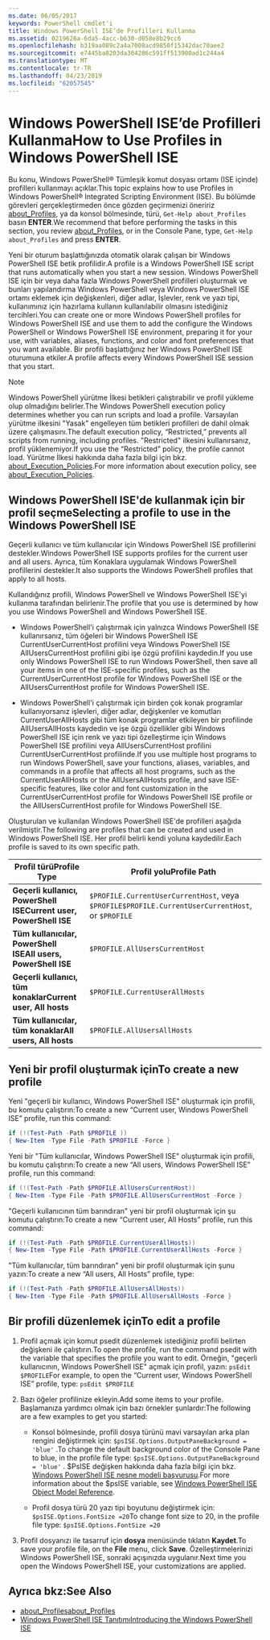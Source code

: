 ```yaml
---
ms.date: 06/05/2017
keywords: PowerShell cmdlet'i
title: Windows PowerShell ISE’de Profilleri Kullanma
ms.assetid: 0219626a-6da5-4acc-b630-d058e8b29cc6
ms.openlocfilehash: b319aa089c2a4a7008acd9850f15342dac70aee2
ms.sourcegitcommit: e7445ba8203da304286c591ff513900ad1c244a4
ms.translationtype: MT
ms.contentlocale: tr-TR
ms.lasthandoff: 04/23/2019
ms.locfileid: "62057545"
---
```

# <a name="how-to-use-profiles-in-windows-powershell-ise"></a><span data-ttu-id="e43fe-103">Windows PowerShell ISE’de Profilleri Kullanma</span><span class="sxs-lookup"><span data-stu-id="e43fe-103">How to Use Profiles in Windows PowerShell ISE</span></span>

<span data-ttu-id="e43fe-104">Bu konu, Windows PowerShell® Tümleşik komut dosyası ortamı (ISE içinde) profilleri kullanmayı açıklar.</span><span class="sxs-lookup"><span data-stu-id="e43fe-104">This topic explains how to use Profiles in Windows PowerShell® Integrated Scripting Environment (ISE).</span></span> <span data-ttu-id="e43fe-105">Bu bölümde görevleri gerçekleştirmeden önce gözden geçirmenizi öneririz [about_Profiles](/powershell/module/microsoft.powershell.core/about/about_profiles), ya da konsol bölmesinde, türü, `Get-Help about_Profiles` basın **ENTER**.</span><span class="sxs-lookup"><span data-stu-id="e43fe-105">We recommend that before performing the tasks in this section, you review [about_Profiles](/powershell/module/microsoft.powershell.core/about/about_profiles), or in the Console Pane, type, `Get-Help about_Profiles` and press **ENTER**.</span></span>

<span data-ttu-id="e43fe-106">Yeni bir oturum başlattığınızda otomatik olarak çalışan bir Windows PowerShell ISE betik profilidir.</span><span class="sxs-lookup"><span data-stu-id="e43fe-106">A profile is a Windows PowerShell ISE script that runs automatically when you start a new session.</span></span>  <span data-ttu-id="e43fe-107">Windows PowerShell ISE için bir veya daha fazla Windows PowerShell profilleri oluşturmak ve bunları yapılandırma Windows PowerShell veya Windows PowerShell ISE ortamı eklemek için değişkenleri, diğer adlar, İşlevler, renk ve yazı tipi, kullanımınız için hazırlama kullanın kullanılabilir olmasını istediğiniz tercihleri.</span><span class="sxs-lookup"><span data-stu-id="e43fe-107">You can create one or more Windows PowerShell profiles for Windows PowerShell ISE and use them to add the configure the Windows PowerShell or Windows PowerShell ISE environment, preparing it for your use, with variables, aliases, functions, and color and font preferences that you want available.</span></span> <span data-ttu-id="e43fe-108">Bir profili başlattığınız her Windows PowerShell ISE oturumuna etkiler.</span><span class="sxs-lookup"><span data-stu-id="e43fe-108">A profile affects every Windows PowerShell ISE session that you start.</span></span>

> [!NOTE]
> <span data-ttu-id="e43fe-109">Windows PowerShell yürütme İlkesi betikleri çalıştırabilir ve profil yükleme olup olmadığını belirler.</span><span class="sxs-lookup"><span data-stu-id="e43fe-109">The Windows PowerShell execution policy determines whether you can run scripts and load a profile.</span></span> <span data-ttu-id="e43fe-110">Varsayılan yürütme ilkesini "Yasak" engelleyen tüm betikleri profilleri de dahil olmak üzere çalışmasını.</span><span class="sxs-lookup"><span data-stu-id="e43fe-110">The default execution policy, “Restricted,” prevents all scripts from running, including profiles.</span></span> <span data-ttu-id="e43fe-111">"Restricted" ilkesini kullanırsanız, profil yüklenemiyor.</span><span class="sxs-lookup"><span data-stu-id="e43fe-111">If you use the “Restricted” policy, the profile cannot load.</span></span> <span data-ttu-id="e43fe-112">Yürütme İlkesi hakkında daha fazla bilgi için bkz. [about_Execution_Policies](/powershell/module/microsoft.powershell.core/about/about_execution_policies).</span><span class="sxs-lookup"><span data-stu-id="e43fe-112">For more information about execution policy, see [about_Execution_Policies](/powershell/module/microsoft.powershell.core/about/about_execution_policies).</span></span>

## <a name="selecting-a-profile-to-use-in-the-windows-powershell-ise"></a><span data-ttu-id="e43fe-113">Windows PowerShell ISE'de kullanmak için bir profil seçme</span><span class="sxs-lookup"><span data-stu-id="e43fe-113">Selecting a profile to use in the Windows PowerShell ISE</span></span>

<span data-ttu-id="e43fe-114">Geçerli kullanıcı ve tüm kullanıcılar için Windows PowerShell ISE profillerini destekler.</span><span class="sxs-lookup"><span data-stu-id="e43fe-114">Windows PowerShell ISE supports profiles for the current user and all users.</span></span> <span data-ttu-id="e43fe-115">Ayrıca, tüm Konaklara uygulamak Windows PowerShell profillerini destekler.</span><span class="sxs-lookup"><span data-stu-id="e43fe-115">It also supports the Windows PowerShell profiles that apply to all hosts.</span></span>

<span data-ttu-id="e43fe-116">Kullandığınız profili, Windows PowerShell ve Windows PowerShell ISE'yi kullanma tarafından belirlenir.</span><span class="sxs-lookup"><span data-stu-id="e43fe-116">The profile that you use is determined by how you use Windows PowerShell and Windows PowerShell ISE.</span></span>

- <span data-ttu-id="e43fe-117">Windows PowerShell'i çalıştırmak için yalnızca Windows PowerShell ISE kullanırsanız, tüm öğeleri bir Windows PowerShell ISE CurrentUserCurrentHost profilini veya Windows PowerShell ISE AllUsersCurrentHost profilini gibi işe özgü profilini kaydedin.</span><span class="sxs-lookup"><span data-stu-id="e43fe-117">If you use only Windows PowerShell ISE to run Windows PowerShell, then save all your items in one of the ISE-specific profiles, such as the CurrentUserCurrentHost profile for Windows PowerShell ISE or the AllUsersCurrentHost profile for Windows PowerShell ISE.</span></span>

- <span data-ttu-id="e43fe-118">Windows PowerShell'i çalıştırmak için birden çok konak programlar kullanıyorsanız işlevleri, diğer adlar, değişkenler ve komutları CurrentUserAllHosts gibi tüm konak programlar etkileyen bir profilinde AllUsersAllHosts kaydedin ve işe özgü özellikler gibi Windows PowerShell ISE için renk ve yazı tipi özelleştirme için Windows PowerShell ISE profilini veya AllUsersCurrentHost profilini CurrentUserCurrentHost profilinde.</span><span class="sxs-lookup"><span data-stu-id="e43fe-118">If you use multiple host programs to run Windows PowerShell, save your functions, aliases, variables, and commands in a profile that affects all host programs, such as the CurrentUserAllHosts or the AllUsersAllHosts profile, and save ISE-specific features, like color and font customization in the CurrentUserCurrentHost profile for Windows PowerShell ISE profile or the AllUsersCurrentHost profile for Windows PowerShell ISE.</span></span>

<span data-ttu-id="e43fe-119">Oluşturulan ve kullanılan Windows PowerShell ISE'de profilleri aşağıda verilmiştir.</span><span class="sxs-lookup"><span data-stu-id="e43fe-119">The following are profiles that can be created and used in Windows PowerShell ISE.</span></span> <span data-ttu-id="e43fe-120">Her profil belirli kendi yoluna kaydedilir.</span><span class="sxs-lookup"><span data-stu-id="e43fe-120">Each profile is saved to its own specific path.</span></span>

| <span data-ttu-id="e43fe-121">Profil türü</span><span class="sxs-lookup"><span data-stu-id="e43fe-121">Profile Type</span></span> | <span data-ttu-id="e43fe-122">Profil yolu</span><span class="sxs-lookup"><span data-stu-id="e43fe-122">Profile Path</span></span> |
| --- | --- |
| <span data-ttu-id="e43fe-123">**Geçerli kullanıcı, PowerShell ISE**</span><span class="sxs-lookup"><span data-stu-id="e43fe-123">**Current user, PowerShell ISE**</span></span>| <span data-ttu-id="e43fe-124">`$PROFILE.CurrentUserCurrentHost`, veya `$PROFILE`</span><span class="sxs-lookup"><span data-stu-id="e43fe-124">`$PROFILE.CurrentUserCurrentHost`, or `$PROFILE`</span></span> |
| <span data-ttu-id="e43fe-125">**Tüm kullanıcılar, PowerShell ISE**</span><span class="sxs-lookup"><span data-stu-id="e43fe-125">**All users, PowerShell ISE**</span></span>| `$PROFILE.AllUsersCurrentHost` |
| <span data-ttu-id="e43fe-126">**Geçerli kullanıcı, tüm konaklar**</span><span class="sxs-lookup"><span data-stu-id="e43fe-126">**Current user, All hosts**</span></span>| `$PROFILE.CurrentUserAllHosts` |
| <span data-ttu-id="e43fe-127">**Tüm kullanıcılar, tüm konaklar**</span><span class="sxs-lookup"><span data-stu-id="e43fe-127">**All users, All hosts**</span></span> | `$PROFILE.AllUsersAllHosts` |

## <a name="to-create-a-new-profile"></a><span data-ttu-id="e43fe-128">Yeni bir profil oluşturmak için</span><span class="sxs-lookup"><span data-stu-id="e43fe-128">To create a new profile</span></span>

<span data-ttu-id="e43fe-129">Yeni "geçerli bir kullanıcı, Windows PowerShell ISE" oluşturmak için profili, bu komutu çalıştırın:</span><span class="sxs-lookup"><span data-stu-id="e43fe-129">To create a new “Current user, Windows PowerShell ISE” profile, run this command:</span></span>

```powershell
if (!(Test-Path -Path $PROFILE ))
{ New-Item -Type File -Path $PROFILE -Force }
```

<span data-ttu-id="e43fe-130">Yeni bir "Tüm kullanıcılar, Windows PowerShell ISE" oluşturmak için profili, bu komutu çalıştırın:</span><span class="sxs-lookup"><span data-stu-id="e43fe-130">To create a new “All users, Windows PowerShell ISE” profile, run this command:</span></span>

```powershell
if (!(Test-Path -Path $PROFILE.AllUsersCurrentHost))
{ New-Item -Type File -Path $PROFILE.AllUsersCurrentHost -Force }
```

<span data-ttu-id="e43fe-131">"Geçerli kullanıcının tüm barındıran" yeni bir profil oluşturmak için şu komutu çalıştırın:</span><span class="sxs-lookup"><span data-stu-id="e43fe-131">To create a new “Current user, All Hosts” profile, run this command:</span></span>

```powershell
if (!(Test-Path -Path $PROFILE.CurrentUserAllHosts))
{ New-Item -Type File -Path $PROFILE.CurrentUserAllHosts -Force }
```

<span data-ttu-id="e43fe-132">"Tüm kullanıcılar, tüm barındıran" yeni bir profil oluşturmak için şunu yazın:</span><span class="sxs-lookup"><span data-stu-id="e43fe-132">To create a new “All users, All Hosts” profile, type:</span></span>

```powershell
if (!(Test-Path -Path $PROFILE.AllUsersAllHosts))
{ New-Item -Type File -Path $PROFILE.AllUsersAllHosts -Force }
```

## <a name="to-edit-a-profile"></a><span data-ttu-id="e43fe-133">Bir profili düzenlemek için</span><span class="sxs-lookup"><span data-stu-id="e43fe-133">To edit a profile</span></span>

1. <span data-ttu-id="e43fe-134">Profil açmak için komut psedit düzenlemek istediğiniz profili belirten değişkeni ile çalıştırın.</span><span class="sxs-lookup"><span data-stu-id="e43fe-134">To open the profile, run the command psedit with the variable that specifies the profile you want to edit.</span></span> <span data-ttu-id="e43fe-135">Örneğin, "geçerli kullanıcının, Windows PowerShell ISE" açmak için profil, yazın: `psEdit $PROFILE`</span><span class="sxs-lookup"><span data-stu-id="e43fe-135">For example, to open the “Current user, Windows PowerShell ISE” profile, type: `psEdit $PROFILE`</span></span>

2. <span data-ttu-id="e43fe-136">Bazı öğeler profilinize ekleyin.</span><span class="sxs-lookup"><span data-stu-id="e43fe-136">Add some items to your profile.</span></span> <span data-ttu-id="e43fe-137">Başlamanıza yardımcı olmak için bazı örnekler şunlardır:</span><span class="sxs-lookup"><span data-stu-id="e43fe-137">The following are a few examples to get you started:</span></span>

   - <span data-ttu-id="e43fe-138">Konsol bölmesinde, profili dosya türünü mavi varsayılan arka plan rengini değiştirmek için: `$psISE.Options.OutputPaneBackground = 'blue'` .</span><span class="sxs-lookup"><span data-stu-id="e43fe-138">To change the default background color of the Console Pane to blue, in the profile file type: `$psISE.Options.OutputPaneBackground = 'blue'` .</span></span> <span data-ttu-id="e43fe-139">$PsISE değişken hakkında daha fazla bilgi için bkz. [Windows PowerShell ISE nesne modeli başvurusu](object-model/The-ISE-Object-Model-Hierarchy.md).</span><span class="sxs-lookup"><span data-stu-id="e43fe-139">For more information about the $psISE variable, see [Windows PowerShell ISE Object Model Reference](object-model/The-ISE-Object-Model-Hierarchy.md).</span></span>

   - <span data-ttu-id="e43fe-140">Profil dosya türü 20 yazı tipi boyutunu değiştirmek için: `$psISE.Options.FontSize =20`</span><span class="sxs-lookup"><span data-stu-id="e43fe-140">To change font size to 20, in the profile file type: `$psISE.Options.FontSize =20`</span></span>

3. <span data-ttu-id="e43fe-141">Profil dosyanızı ile tasarruf için **dosya** menüsünde tıklatın **Kaydet**.</span><span class="sxs-lookup"><span data-stu-id="e43fe-141">To save your profile file, on the **File** menu, click **Save**.</span></span> <span data-ttu-id="e43fe-142">Özelleştirmelerinizi Windows PowerShell ISE, sonraki açışınızda uygulanır.</span><span class="sxs-lookup"><span data-stu-id="e43fe-142">Next time you open the Windows PowerShell ISE, your customizations are applied.</span></span>

## <a name="see-also"></a><span data-ttu-id="e43fe-143">Ayrıca bkz:</span><span class="sxs-lookup"><span data-stu-id="e43fe-143">See Also</span></span>

- [<span data-ttu-id="e43fe-144">about_Profiles</span><span class="sxs-lookup"><span data-stu-id="e43fe-144">about_Profiles</span></span>](/powershell/module/microsoft.powershell.core/about/about_profiles)
- [<span data-ttu-id="e43fe-145">Windows PowerShell ISE Tanıtımı</span><span class="sxs-lookup"><span data-stu-id="e43fe-145">Introducing the Windows PowerShell ISE</span></span>](Introducing-the-Windows-PowerShell-ISE.md)